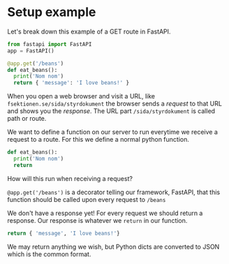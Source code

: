 # Setup example
Let's break down this example of a GET route in FastAPI.

```py
from fastapi import FastAPI
app = FastAPI()

@app.get('/beans')
def eat_beans():
  print('Nom nom')
  return { 'message': 'I love beans!' }
```

When you open a web browser and visit a URL, like `fsektionen.se/sida/styrdokument` the browser sends a <em>request</em> to that URL and shows you the <em>response</em>. The URL part `/sida/styrdokument` is called path or route.

We want to define a function on our server to run everytime we receive a request to a route. For this we define a normal python function.

```py
def eat_beans():
  print('Nom nom')
  return
```

How will this run when receiving a request? 

`
@app.get('/beans')
` is a decorator telling our framework, FastAPI, that this function should be called upon every request to `/beans`


We don't have a response yet! For every request we should return a response. Our response is whatever we `return` in our function.

```py
return { 'message', 'I love beans!'}
```

We may return anything we wish, but Python dicts are converted to JSON which is the common format.